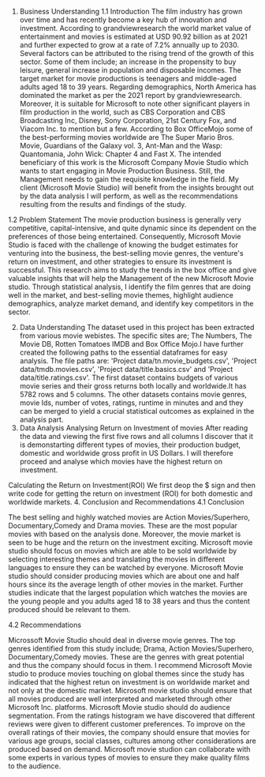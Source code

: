1. Business Understanding
1.1 Introduction
The film industry has grown over time and has recently become a key hub of innovation and investment. According to grandviewresearch the world market value of entertainment and movies is estimated at USD 90.92 billion as at 2021 and further expected to grow at a rate of 7.2% annually up to 2030. Several factors can be attributed to the rising trend of the growth of this sector. Some of them include; an increase in the propensity to buy leisure, general increase in population and disposable incomes. The target market for movie productions is teenagers and middle-aged adults aged 18 to 39 years. Regarding demographics, North America has dominated the market as per the 2021 report by grandviewresearch. Moreover, it is suitable for Microsoft to note other significant players in film production in the world, such as CBS Corporation and CBS Broadcasting Inc, Disney, Sony Corporation, 21st Century Fox, and Viacom Inc. to mention but a few. According to Box OfficeMojo some of the best-performing movies worldwide are The Super Mario Bros. Movie, Guardians of the Galaxy vol. 3, Ant-Man and the Wasp: Quantomania, John Wick: Chapter 4 and Fast X. The intended beneficiary of this work is the Microsoft Company Movie Studio which wants to start engaging in Movie Production Business. Still, the Management needs to gain the requisite knowledge in the field. My client (Microsoft Movie Studio) will benefit from the insights brought out by the data analysis I will perform, as well as the recommendations resulting from the results and findings of the study.

1.2 Problem Statement
The movie production business is generally very competitive, capital-intensive, and quite dynamic since its dependent on the preferences of those being entertained. Consequently, Microsoft Movie Studio is faced with the challenge of knowing the budget estimates for venturing into the business, the best-selling movie genres, the venture's return on investment, and other strategies to ensure its investment is successful. This research aims to study the trends in the box office and give valuable insights that will help the Management of the new Microsoft Movie studio. Through statistical analysis, I identify the film genres that are doing well in the market, and best-selling movie themes, highlight audience demographics, analyze market demand, and identify key competitors in the sector.

2. Data Understanding
The dataset used in this project has been extracted from various movie webistes. The specific sites are; The Numbers, The Movie DB, Rotten Tomatoes IMDB and Box Office Mojo.I have further created the following paths to the essential dataframes for easy analysis. The file paths are: 'Project data/tn.movie_budgets.csv', 'Project data/tmdb.movies.csv', 'Project data/title.basics.csv' and 'Project data/title.ratings.csv'. The first dataset contains budgets of various movie series and their gross returns both locally and worldwide.It has 5782 rows and 5 columns. The other datasets contains movie genres, movie Ids, number of votes, ratings, runtime in minutes and and they can be merged to yield a crucial statistical outcomes as explained in the analysis part.
3. Data Analysis
 Analysing Return on Investment of movies
After reading the data and viewing the first five rows and all columns I discover that it is demonstarting different types of movies, their production budget, domestic and worldwide gross profit in US Dollars. I will therefore proceed and analyse which movies have the highest return on investment.

Calculating the Return on Investment(ROI) We first deop the $ sign and then write code for getting the return on investment (ROI) for both domestic and worldwide markets.
4. Conclusion and Recommendations
4.1 Conclusion

The best selling and highly watched movies are Action Movies/Superhero, Documentary,Comedy and Drama movies. These are the most popular movies with based on the analysis done. Moreover, the movie market is seen to be huge and the return on the investment exciting. Microsoft movie studio should focus on movies which are able to be sold worldwide by selecting interesting themes and translating the movies in different languages to ensure they can be watched by everyone. Microsoft Movie studio should consider producing movies which are about one and half hours since its the average length of other movies in the market. Further studies indicate that the largest population which watches the movies are the young people and you adults aged 18 to 38 years and thus the content produced should be relevant to them.

4.2 Recommendations

Microssoft Movie Studio should deal in diverse movie genres. The top genres identified from this study include; Drama, Action Movies/Superhero, Documentary,Comedy movies. These are the genres with great potential and thus the company should focus in them.
I recommend Microsoft Movie studio to produce movies touching on global themes since the study has indicated that the highest retun on investment is on worldwide market and not only at the domestic market. Microsoft movie studio should ensure that all movies produced are well interpreted and marketed through other Microsoft Inc. platforms.
Microsoft Movie studio should do audience segmentation. From the ratings histogram we have discovered that different reviews were given to different customer preferences. To improve on the overall ratings of their movies, the company should ensure that movies for various age groups, social classes, cultures among other considerations are produced based on demand. Microsoft movie studion can collaborate with some experts in various types of movies to ensure they make quality films to the audience.
